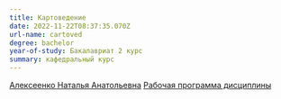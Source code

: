 ```yaml
---
title: Картоведение
date: 2022-11-22T08:37:35.070Z
url-name: cartoved
degree: bachelor
year-of-study: Бакалавриат 2 курс
summary: кафедральный курс
---
```

[Алексеенко Наталья Анатольевна](https://istina.msu.ru/profile/valtuz/)
[Рабочая программа дисциплины](https://disk.yandex.ru/i/YocgcNE_9_6MXw)